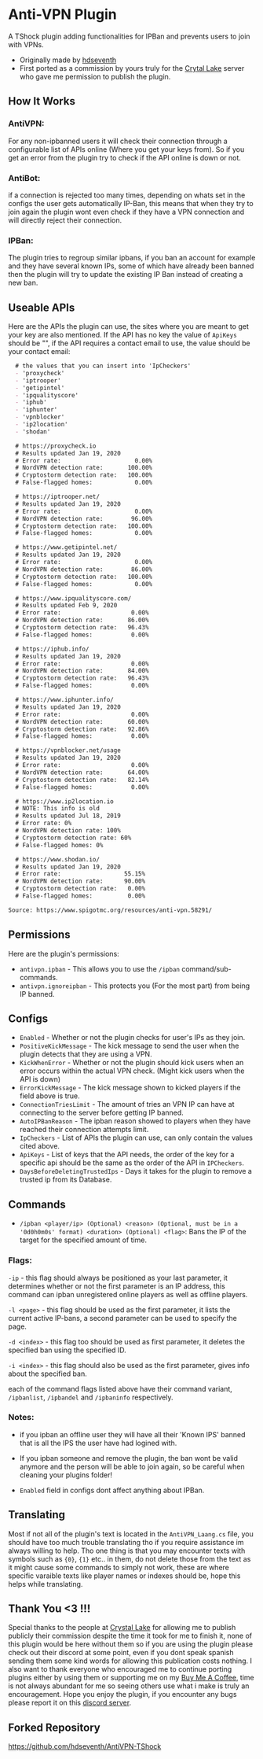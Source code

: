 
# Anti-VPN Plugin

A TShock plugin adding functionalities for IPBan and prevents users to join with VPNs.
- Originally made by [hdseventh](https://github.com/hdseventh)
- First ported as a commission by yours truly for the [Crytal Lake](https://discord.gg/tFWzhWXFYh) server who gave me permission to publish the plugin.

## How It Works

### AntiVPN:
For any non-ipbanned users it will check their connection through a configurable list of APIs online (Where you get your keys from). So if you get an error from the plugin try to check if the API online is down or not.

### AntiBot:
if a connection is rejected too many times, depending on whats set in the configs the user gets automatically IP-Ban, this means that when they try to join again the plugin wont even check if they have a VPN connection and will directly reject their connection.

### IPBan:
The plugin tries to regroup similar ipbans, if you ban an account for example and they have several known IPs, some of which have already been banned then the plugin will try to update the existing IP Ban instead of creating a new ban. 

## Useable APIs

Here are the APIs the plugin can use, the sites where you are meant to get your key are also mentioned. If the API has no key  the value of `ApiKeys` should be "", if the API requires a contact email to use, the value should be your contact email:

```md
  # the values that you can insert into 'IpCheckers'
  - 'proxycheck'
  - 'iptrooper'
  - 'getipintel'
  - 'ipqualityscore'
  - 'iphub'
  - 'iphunter'
  - 'vpnblocker'
  - 'ip2location'
  - 'shodan'

  # https://proxycheck.io
  # Results updated Jan 19, 2020
  # Error rate:                     0.00%
  # NordVPN detection rate:       100.00%
  # Cryptostorm detection rate:   100.00%
  # False-flagged homes:            0.00%

  # https://iptrooper.net/
  # Results updated Jan 19, 2020
  # Error rate:                     0.00%
  # NordVPN detection rate:        96.00%
  # Cryptostorm detection rate:   100.00%
  # False-flagged homes:            0.00%

  # https://www.getipintel.net/
  # Results updated Jan 19, 2020
  # Error rate:                     0.00%
  # NordVPN detection rate:        86.00%
  # Cryptostorm detection rate:   100.00%
  # False-flagged homes:            0.00%

  # https://www.ipqualityscore.com/
  # Results updated Feb 9, 2020
  # Error rate:                    0.00%
  # NordVPN detection rate:       86.00%
  # Cryptostorm detection rate:   96.43%
  # False-flagged homes:           0.00%

  # https://iphub.info/
  # Results updated Jan 19, 2020
  # Error rate:                    0.00%
  # NordVPN detection rate:       84.00%
  # Cryptostorm detection rate:   96.43%
  # False-flagged homes:           0.00%

  # https://www.iphunter.info/
  # Results updated Jan 19, 2020
  # Error rate:                    0.00%
  # NordVPN detection rate:       60.00%
  # Cryptostorm detection rate:   92.86%
  # False-flagged homes:           0.00%

  # https://vpnblocker.net/usage
  # Results updated Jan 19, 2020
  # Error rate:                    0.00%
  # NordVPN detection rate:       64.00%
  # Cryptostorm detection rate:   82.14%
  # False-flagged homes:           0.00%

  # https://www.ip2location.io
  # NOTE: This info is old
  # Results updated Jul 18, 2019
  # Error rate: 0%
  # NordVPN detection rate: 100%
  # Cryptostorm detection rate: 60%
  # False-flagged homes: 0%

  # https://www.shodan.io/
  # Results updated Jan 19, 2020
  # Error rate:                  55.15%
  # NordVPN detection rate:      90.00%
  # Cryptostorm detection rate:   0.00%
  # False-flagged homes:          0.00%

Source: https://www.spigotmc.org/resources/anti-vpn.58291/
```

## Permissions

Here are the plugin's permissions:

- `antivpn.ipban` - This allows you to use the `/ipban` command/sub-commands.
- `antivpn.ignoreipban` - This protects you (For the most part) from being IP banned.

## Configs

- `Enabled` - Whether or not the plugin checks for user's IPs as they join.
- `PositiveKickMessage` - The kick message to send the user when the plugin detects that they are using a VPN.
- `KickWhenError` - Whether or not the plugin should kick users when an error occurs within the actual VPN check. (Might kick users when the API is down)
- `ErrorKickMessage` - The kick message shown to kicked players if the field above is true.
- `ConnectionTriesLimit` - The amount of tries an VPN IP can have at connecting to the server before getting IP banned.
- `AutoIPBanReason` - The ipban reason showed to players when they have reached their connection attempts limit.
- `IpCheckers` - List of APIs the plugin can use, can only contain the values cited above.
- `ApiKeys` - List of keys that the API needs, the order of the key for a specific api should be the same as the order of the API in `IPCheckers`.
- `DaysBeforeDeletingTrustedIps` - Days it takes for the plugin to remove a trusted ip from its Database.

## Commands

- `/ipban <player/ip> (Optional) <reason> (Optional, must be in a '0d0h0m0s' format) <duration> (Optional) <flag>`: 
Bans the IP of the target for the specified amount of time. 

### Flags:
`-ip` - this flag should always be positioned as your last parameter, 
it determines whether or not the first parameter is an IP address, 
this command can ipban unregistered online players as well as offline players. 

`-l <page>` - this flag should be used as the first parameter, 
it lists the current active IP-bans, 
a second parameter can be used to specify the page.

`-d <index>` - this flag too should be used as first parameter,
it deletes the specified ban using the specified ID.

`-i <index>` - this flag should also be used as the first parameter,
gives info about the specified ban.

each of the command flags listed above have their command variant,
`/ipbanlist`, `/ipbandel` and `/ipbaninfo` respectively.

### Notes: 
- if you ipban an offline user they will have all their 'Known IPS' banned that is all the IPS the user have had logined with.

- If you ipban someone and remove the plugin,  the ban wont be valid anymore and the person will be able to join again, so be careful when cleaning your plugins folder! 

- `Enabled` field in configs dont affect anything about IPBan.


## Translating

Most if not all of the plugin's text is located in the `AntiVPN_Laang.cs` file, you should have too much trouble translating tho if you require assistance im always willing to help. Tho one thing is that you may encounter texts with symbols such as `{0}`, `{1}` etc.. in them, do not delete those from the text as it might cause some commands to simply not work, these are where specific varaible texts like player names or indexes should be, hope this helps while translating.

## Thank You <3 !!!

Special thanks to the people at [Crystal Lake](https://discord.gg/cXt6Urhhan) for allowing me to publish publicly their commission despite the time it took for me to finish it, none of this plugin would be here without them so if you are using the plugin please check out their discord at some point, even if you dont speak spanish sending them some kind words for allowing this publication costs nothing. I also want to thank everyone who encouraged me to continue porting plugins either by using them or supporting me on my [Buy Me A Coffee](https://www.buymeacoffee.com/maxthegreat), time is not always abundant for me so seeing others use what i make is truly an encouragement. Hope you enjoy the plugin, if you encounter any bugs please report it on this [discord server](https://www.buymeacoffee.com/maxthegreat).

## Forked Repository
https://github.com/hdseventh/AntiVPN-TShock
